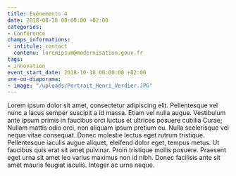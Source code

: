 ```yaml
---
title: Evénements 4
date: 2018-08-18 00:00:00 +02:00
categories:
- Conférence
champs_informations:
- intitule: contact
  contenu: loremipsum@modernisation.gouv.fr
tags:
- innovation
event_start_date: 2018-10-18 00:00:00 +02:00
une-ou-diaporama:
- image: "/uploads/Portrait_Henri_Verdier.JPG"
---
```


Lorem ipsum dolor sit amet, consectetur adipiscing elit. Pellentesque vel nunc a lacus semper suscipit a id massa. Etiam vel nulla augue. Vestibulum ante ipsum primis in faucibus orci luctus et ultrices posuere cubilia Curae; Nullam mattis odio orci, non aliquam ipsum pretium eu. Nulla scelerisque vel neque vitae consequat. Donec molestie lectus eget rutrum tristique. Pellentesque iaculis augue aliquet, eleifend dolor eget, tempus metus. Ut faucibus quis erat sit amet pulvinar. Proin tristique mollis posuere. Praesent eget urna sit amet leo varius maximus non id nibh. Donec facilisis ante sit amet mauris feugiat iaculis. Integer ac urna neque.
